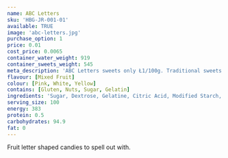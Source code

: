 ```yaml
---
name: ABC Letters
sku: 'HBG-JR-001-01'
available: TRUE
image: 'abc-letters.jpg'
purchase_option: 1
price: 0.01
cost_price: 0.0065
container_water_weight: 919
container_sweets_weight: 545
meta_description: 'ABC Letters sweets only Ł1/100g. Traditional sweets and more at Humbugs Confectionery Store. Specialists in satisfying your sweet tooth!'
flavour: [Mixed Fruit]
colour: [Pink, White, Yellow]
contains: [Gluten, Nuts, Sugar, Gelatin]
ingredients: 'Sugar, Dextrose, Gelatine, Citric Acid, Modified Starch, Colours: E100, E120'
serving_size: 100
energy: 383
protein: 0.5
carbohydrates: 94.9
fat: 0
---
```

Fruit letter shaped candies to spell out with.